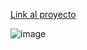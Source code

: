 [Link al proyecto](https://proyectofinal-production-bc26.up.railway.app)

<img src="https://upload.wikimedia.org/wikipedia/commons/7/75/Logo_blackbg.png" alt="image">

